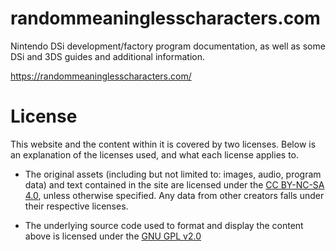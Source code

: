 # randommeaninglesscharacters.com

Nintendo DSi development/factory program documentation, as well as some DSi and 3DS guides and additional information.

https://randommeaninglesscharacters.com/

# License
This website and the content within it is covered by two licenses. Below is an explanation of the licenses used, and what each license applies to.

- The original assets (including but not limited to: images, audio, program data) and text contained in the site are licensed under the [CC BY-NC-SA 4.0](LICENSE_CC_BY-NC-SA_4.0.md), unless otherwise specified. Any data from other creators falls under their respective licenses.

- The underlying source code used to format and display the content above is licensed under the [GNU GPL v2.0](LICENSE_GNU_GPL_v2.0.md)
